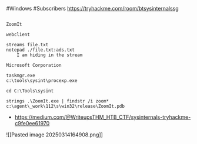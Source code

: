 
#Windows  #Subscribers 
https://tryhackme.com/room/btsysinternalssg

```

ZoomIt

webclient

streams file.txt
notepad ./file.txt:ads.txt
	I am hiding in the stream

Microsoft Corporation

taskmgr.exe
c:\tools\sysint\procexp.exe

cd C:\Tools\sysint

strings .\ZoomIt.exe | findstr /i zoom*
c:\agent\_work\112\s\win32\release\ZoomIt.pdb

```


- https://medium.com/@WriteupsTHM_HTB_CTF/sysinternals-tryhackme-c9fe0ee61970


![[Pasted image 20250314164908.png]]
